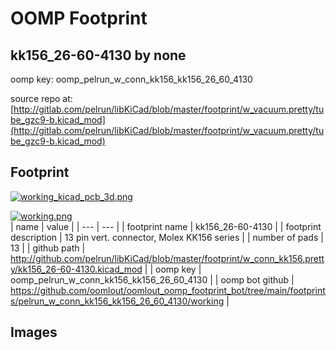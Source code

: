 # OOMP Footprint  
## kk156_26-60-4130  by none  
  
oomp key: oomp_pelrun_w_conn_kk156_kk156_26_60_4130  
  
source repo at: [http://gitlab.com/pelrun/libKiCad/blob/master/footprint/w_vacuum.pretty/tube_gzc9-b.kicad_mod](http://gitlab.com/pelrun/libKiCad/blob/master/footprint/w_vacuum.pretty/tube_gzc9-b.kicad_mod)  
## Footprint  
  
[![working_kicad_pcb_3d.png](working_kicad_pcb_3d_600.png)](working_kicad_pcb_3d.png)  
  
[![working.png](working_600.png)](working.png)  
| name | value | 
| --- | --- | 
| footprint name | kk156_26-60-4130 | 
| footprint description | 13 pin vert. connector, Molex KK156 series | 
| number of pads | 13 | 
| github path | http://github.com/pelrun/libKiCad/blob/master/footprint/w_conn_kk156.pretty/kk156_26-60-4130.kicad_mod | 
| oomp key | oomp_pelrun_w_conn_kk156_kk156_26_60_4130 | 
| oomp bot github | https://github.com/oomlout/oomlout_oomp_footprint_bot/tree/main/footprints/pelrun_w_conn_kk156_kk156_26_60_4130/working | 
## Images  

